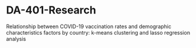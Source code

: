 # DA-401-Research
Relationship between COVID-19 vaccination rates and demographic characteristics factors by country: k-means clustering and lasso regression analysis
